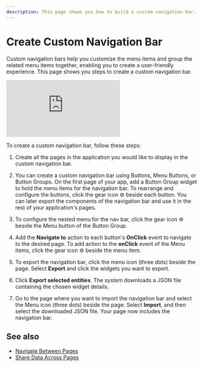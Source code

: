 ```yaml
---
description: This page shows you how to build a custom navigation bar.
---
```


# Create Custom Navigation Bar
Custom navigation bars help you customize the menu items and group the related menu items together, enabling you to create a user-friendly experience. This page shows you steps to create a custom navigation bar.

<div style={{ position: "relative", paddingBottom: "calc(50.520833333333336% + 41px)", height: "0", width: "100%" }}>
  <iframe src="https://demo.arcade.software/suRpjEoLqqohjO3q24ug?embed" frameborder="0" loading="lazy" webkitallowfullscreen mozallowfullscreen allowfullscreen style={{ position: "absolute", top: "0", left: "0", width: "100%", height: "100%", colorScheme: "light" }} title="Appsmith | Connect Data">
  </iframe>
</div>

To create a custom navigation bar, follow these steps:
1. Create all the pages in the application you would like to display in the custom navigation bar.
2. You can create a custom navigation bar using Buttons, Menu Buttons, or Button Groups. On the first page of your app, add a Button Group widget to hold the menu items for the navigation bar. To rearrange and configure the buttons, click the gear icon ⚙️ beside each button. You can later export the components of the navigation bar and use it in the rest of your application's pages.
3. To configure the nested menu for the nav bar, click the gear icon ⚙️ beside the Menu button of the Button Group.
4. Add the **Navigate to** action to each button's **OnClick** event to navigate to the desired page. To add action to the **onClick** event of the Menu items, click the gear icon ⚙️ beside the menu item.
5. To export the navigation bar, click the menu icon (three dots) beside the page. Select **Export** and click the widgets you want to export.

    <ZoomImage src="/img/export-navbar.png" alt="Export nav bar" caption="Export nav bar"/>

7. Click **Export selected entities**. The system downloads a JSON file containing the chosen widget details.
8. Go to the page where you want to import the navigation bar and select the Menu icon (three dots) beside the page. Select **Import**, and then select the downloaded JSON file. Your page now includes the navigation bar.

## See also
- [Navigate Between Pages](/build-apps/how-to-guides/navigate-between-pages)
- [Share Data Across Pages](/advanced-concepts/sharing-data-across-pages)
